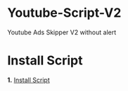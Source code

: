 # Youtube-Script-V2
Youtube Ads Skipper V2 without alert

# Install Script

**1.** [Install Script](https://github.com/Jony0101/Youtube-Script-V2/raw/main/Files/youtubeadsuseasdf)
